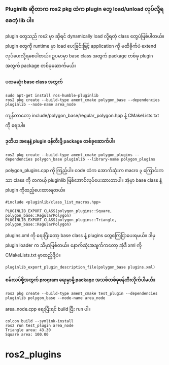 ### Pluginlib ဆိုတာက ros2 pkg ထဲက plugin တွေ load/unload လုပ်လို့ရစေတဲ့ lib ပါ။ 
plugin တွေသည် ros2 မှာ ဆိုရင် dynamically load လို့ရတဲ့ class တွေပဲဖြစ်ပါတယ်။ 
plugin တွေကို  runtime မှာ load ပေးခြင်းဖြင့် application ကို မထိခိုက်ပဲ extend လုပ်ပေးလို့ရစေပါတယ်။ 
ဥပမာမှာ base class အတွက် package တစ်ခု plugin အတွက် package တစ်ခုဆောက်မယ်။
#### ပထမဆုံး base class အတွက်
```
sudo apt-get install ros-humble-pluginlib
ros2 pkg create --build-type ament_cmake polygon_base --dependencies pluginlib --node-name area_node
```
ကျန်တာတော့ include/polygon_base/regular_polygon.hpp နဲ့ CMakeLists.txt ကို ရေးပါ။
#### ဒုတိယ အနေနဲ့ plugin ဖန်တီးဖို့ package တစ်ခုဆောက်ပါ။ 
```
ros2 pkg create --build-type ament_cmake polygon_plugins --dependencies polygon_base pluginlib --library-name polygon_plugins
```
polygon_plugins.cpp ကို ကြည့်ပါ။ code ထဲက အောက်ဆုံးက macro ၃ ကြောင်းကသာ class ကို တကယ့် pluginlib ဖြစ်အောင်လုပ်ပေးထားတာပါ။  အဲ့မှာ  base class နဲ့ plugin ကိုထည့်ပေးထားရတယ်။ 
 ```
#include <pluginlib/class_list_macros.hpp>

PLUGINLIB_EXPORT_CLASS(polygon_plugins::Square, polygon_base::RegularPolygon)
PLUGINLIB_EXPORT_CLASS(polygon_plugins::Triangle, polygon_base::RegularPolygon)
```
plugins.xml ကို ရေးပြီးတော့ base class နဲ့ plugins တွေကြေငြာပေးရမယ်။ ဒါမှ plugin loader က သိမှာဖြစ်တယ်။
နောက်ဆုံးအချက်ကတော့ အဲ့ဒီ xml ကို CMakeLists.txt မှာထည့်ဖို့ပဲ။
```
pluginlib_export_plugin_description_file(polygon_base plugins.xml)
```

#### စမ်းသပ်ဖို့အတွက် program ရေးမှာမို့ package အသစ်တစ်ခုဖန်တီးလိုက်ပါမယ်။
```
ros2 pkg create --build-type ament_cmake test_plugin --dependencies pluginlib polygon_base --node-name area_node
```
area_node.cpp ရေးပြီးရင် build ပြီး run ပါ။
```
colcon build --symlink-install
ros2 run test_plugin area_node
Triangle area: 43.30
Square area: 100.00
```




# ros2_plugins
